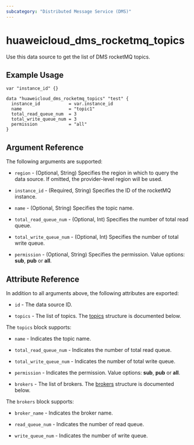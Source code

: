 ```yaml
---
subcategory: "Distributed Message Service (DMS)"
---
```


# huaweicloud_dms_rocketmq_topics

Use this data source to get the list of DMS rocketMQ topics.

## Example Usage

```hcl
var "instance_id" {}

data "huaweicloud_dms_rocketmq_topics" "test" {
  instance_id           = var.instance_id
  name                  = "topic1"
  total_read_queue_num  = 3
  total_write_queue_num = 3
  permission            = "all"
}
```

## Argument Reference

The following arguments are supported:

* `region` - (Optional, String) Specifies the region in which to query the data source.
  If omitted, the provider-level region will be used.

* `instance_id` - (Required, String) Specifies the ID of the rocketMQ instance.

* `name` - (Optional, String) Specifies the topic name.

* `total_read_queue_num` - (Optional, Int) Specifies the number of total read queue.

* `total_write_queue_num` - (Optional, Int) Specifies the number of total write queue.

* `permission` - (Optional, String) Specifies the permission. Value options: **sub**, **pub** or **all**.

## Attribute Reference

In addition to all arguments above, the following attributes are exported:

* `id` - The data source ID.

* `topics` - The list of topics.
  The [topics](#DMS_rockermq_topics) structure is documented below.

<a name="DMS_rockermq_topics"></a>
The `topics` block supports:

* `name` - Indicates the topic name.

* `total_read_queue_num` - Indicates the number of total read queue.

* `total_write_queue_num` - Indicates the number of total write queue.

* `permission` - Indicates the permission. Value options: **sub**, **pub** or **all**.

* `brokers` - The list of brokers.
  The [brokers](#DMS_rockermq_topic_brokers) structure is documented below.

<a name="DMS_rockermq_topic_brokers"></a>
The `brokers` block supports:

* `broker_name` - Indicates the broker name.

* `read_queue_num` - Indicates the number of read queue.

* `write_queue_num` - Indicates the number of write queue.
